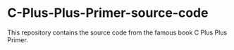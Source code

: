 # C-Plus-Plus-Primer-source-code
This repository contains the source code from the famous book C Plus Plus Primer.
